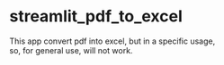 # streamlit_pdf_to_excel

This app convert pdf into excel, but in a specific usage, <br>
so, for general use, will not work.
